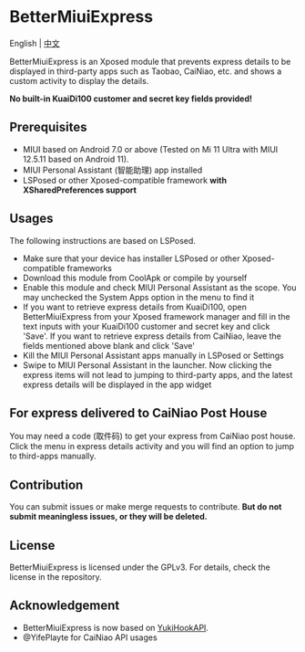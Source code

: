 # BetterMiuiExpress

English | [中文](https://coolapk.com/apk/com.moefactory.bettermiuiexpress)

BetterMiuiExpress is an Xposed module that prevents express details to be displayed in third-party apps such as Taobao, CaiNiao, etc. and shows a custom activity to display the details.

**No built-in KuaiDi100 customer and secret key fields provided!**

## Prerequisites

- MIUI based on Android 7.0 or above (Tested on Mi 11 Ultra with MIUI 12.5.11 based on Android 11).
- MIUI Personal Assistant (智能助理) app installed
- LSPosed or other Xposed-compatible framework **with XSharedPreferences support**

## Usages

The following instructions are based on LSPosed.

- Make sure that your device has installer LSPosed or other Xposed-compatible frameworks
- Download this module from CoolApk or compile by yourself
- Enable this module and check MIUI Personal Assistant as the scope. You may unchecked the System Apps option in the menu to find it
- If you want to retrieve express details from KuaiDi100, open BetterMiuiExpress from your Xposed framework manager and fill in the text inputs with your KuaiDi100 customer and secret key and click 'Save'. If you want to retrieve express details from CaiNiao, leave the fields mentioned above blank and click 'Save'
- Kill the MIUI Personal Assistant apps manually in LSPosed or Settings
- Swipe to MIUI Personal Assistant in the launcher. Now clicking the express items will not lead to jumping to third-party apps, and the latest express details will be displayed in the app widget

## For express delivered to CaiNiao Post House

You may need a code (取件码) to get your express from CaiNiao post house. Click the menu in express details activity and you will find an option to jump to third-apps manually.

## Contribution

You can submit issues or make merge requests to contribute. **But do not submit meaningless issues, or they will be deleted.**

## License

BetterMiuiExpress is licensed under the GPLv3. For details, check the license in the repository.

## Acknowledgement

- BetterMiuiExpress is now based on [YukiHookAPI](https://github.com/fankes/YukiHookAPI).
- @YifePlayte for CaiNiao API usages
